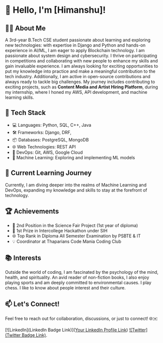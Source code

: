 # 👋 Hello, I'm [Himanshu]!

## 👩‍💻 About Me

A 3rd-year B.Tech CSE student passionate about learning and exploring new technologies: with expertise in Django and Python and hands-on experience in AI/ML, I am eager to apply Blockchain technology. I am passionate about system design and cybersecurity. I thrive on participating in competitions and collaborating with new people to enhance my skills and gain invaluable experience. I am always looking for exciting opportunities to put my knowledge into practice and make a meaningful contribution to the tech industry. Additionally, I am active in open-source contributions and always ready to tackle big challenges. My journey includes contributing to exciting projects, such as **Content Media and Artist Hiring Platform**, during my internship, where I honed my AWS, API development, and machine learning skills.

## 🚀 Tech Stack

- 💻 Languages: Python, SQL, C++, Java
- 🛠️ Frameworks: Django, DRF, 
- 📦 Databases: PostgreSQL, MongoDB
- 🌐 Web Technologies: REST API
- 🚀 DevOps: Git, AWS, Google Cloud
- 🤖 Machine Learning: Exploring and implementing ML models

## 🌱 Current Learning Journey

Currently, I am diving deeper into the realms of Machine Learning and DevOps, expanding my knowledge and skills to stay at the forefront of technology.

## 🏆 Achievements

- 🏅 2nd Position in the Science Fair Project (1st year of diploma)
- 🥇 1st Prize in Intercollege Hackathon under SIH
- 🌐 Top Rank in Diploma All Semester Examination by PSBTE & IT
- 💡 Coordinator at Thaparians Code Mania Coding Club

## 📚 Interests

Outside the world of coding, I am fascinated by the psychology of the mind, health, and spirituality. An avid reader of non-fiction books, I also enjoy playing sports and am deeply committed to environmental causes. I play chess. I like to know about people interest and their culture.

## 📫 Let's Connect!


Feel free to reach out for collaboration, discussions, or just to connect! 🌐✉️

[![LinkedIn](LinkedIn Badge Link)]([Your LinkedIn Profile Link](https://www.linkedin.com/in/himanshu-gargcoder1/))
[![Twitter](Twitter Badge Link)](https://twitter.com/garghimanshu47).
